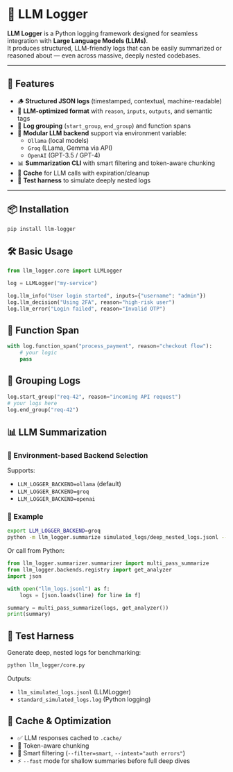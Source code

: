 # 🧠 LLM Logger

**LLM Logger** is a Python logging framework designed for seamless integration with **Large Language Models (LLMs)**.  
It produces structured, LLM-friendly logs that can be easily summarized or reasoned about — even across massive, deeply nested codebases.

---

## 🚀 Features

- 🪵 **Structured JSON logs** (timestamped, contextual, machine-readable)
- 🧠 **LLM-optimized format** with `reason`, `inputs`, `outputs`, and semantic tags
- 📂 **Log grouping** (`start_group`, `end_group`) and function spans
- 🔌 **Modular LLM backend** support via environment variable:
  - `Ollama` (local models)
  - `Groq` (LLama, Gemma via API)
  - `OpenAI` (GPT-3.5 / GPT-4)
- 📊 **Summarization CLI** with smart filtering and token-aware chunking
- 💾 **Cache** for LLM calls with expiration/cleanup
- 🧪 **Test harness** to simulate deeply nested logs

---

## 📦 Installation

```bash
pip install llm-logger
```

## 🛠️ Basic Usage

```python
from llm_logger.core import LLMLogger

log = LLMLogger("my-service")

log.llm_info("User login started", inputs={"username": "admin"})
log.llm_decision("Using 2FA", reason="high-risk user")
log.llm_error("Login failed", reason="Invalid OTP")
```

## 🔁 Function Span

```python
with log.function_span("process_payment", reason="checkout flow"):
    # your logic
    pass
```

## 📂 Grouping Logs

```python
log.start_group("req-42", reason="incoming API request")
# your logs here
log.end_group("req-42")
```

## 📊 LLM Summarization

### 🧠 Environment-based Backend Selection

Supports:

- `LLM_LOGGER_BACKEND=ollama` (default)
- `LLM_LOGGER_BACKEND=groq`
- `LLM_LOGGER_BACKEND=openai`

### 🧾 Example

```bash
export LLM_LOGGER_BACKEND=groq
python -m llm_logger.summarize simulated_logs/deep_nested_logs.jsonl --filter=smart --fast
```

Or call from Python:

```python
from llm_logger.summarizer.summarizer import multi_pass_summarize
from llm_logger.backends.registry import get_analyzer
import json

with open("llm_logs.jsonl") as f:
    logs = [json.loads(line) for line in f]

summary = multi_pass_summarize(logs, get_analyzer())
print(summary)
```

## 🧪 Test Harness

Generate deep, nested logs for benchmarking:

```bash
python llm_logger/core.py
```

Outputs:

- `llm_simulated_logs.jsonl` (LLMLogger)
- `standard_simulated_logs.log` (Python logging)

## 🔁 Cache & Optimization

- ✅ LLM responses cached to `.cache/`
- 🧠 Token-aware chunking
- 🔎 Smart filtering (`--filter=smart`, `--intent="auth errors"`)
- ⚡ `--fast` mode for shallow summaries before full deep dives